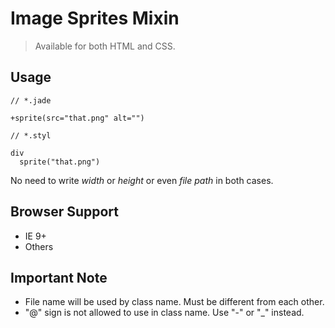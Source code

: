 # Image Sprites Mixin

> Available for both HTML and CSS.

## Usage

```
// *.jade

+sprite(src="that.png" alt="")
```

```
// *.styl

div
  sprite("that.png")
```

No need to write _width_ or _height_ or even _file path_ in both cases.

## Browser Support

- IE 9+
- Others

## Important Note

- File name will be used by class name. Must be different from each other.
- "@" sign is not allowed to use in class name. Use "-" or "_" instead.
